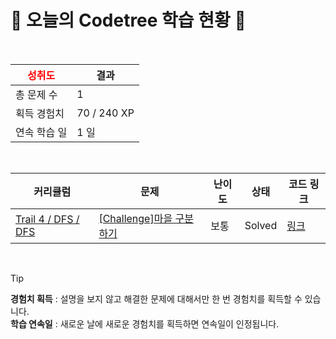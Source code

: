 # 🌲 오늘의 Codetree 학습 현황 🌲

<br />

| <span style="color:red;display:block;text-align:center;"> **성취도**</span> | 결과 |
|---|---|
| 총 문제 수 | 1 |
| 획득 경험치 | 70 / 240 XP |
| 연속 학습 일 | 1 일 |

<br />

|커리큘럼|문제|난이도|상태|코드 링크|
|---|---|---|---|---|
|[Trail 4 / DFS / DFS](https://www.codetree.ai/trail-info/intermediate-low/)|[[Challenge]마을 구분하기](https://www.codetree.ai/trails/complete/curated-cards/challenge-seperate-village/)|보통|Solved|[링크](https://github.com/hyeblee/codetree-TILs/blob/main/250803/%EB%A7%88%EC%9D%84%20%EA%B5%AC%EB%B6%84%ED%95%98%EA%B8%B0/seperate-village.java)|


<br />

> [!TIP]
> **경험치 획득** : 설명을 보지 않고 해결한 문제에 대해서만 한 번 경험치를 획득할 수 있습니다.  
> **학습 연속일** : 새로운 날에 새로운 경험치를 획득하면 연속일이 인정됩니다.

